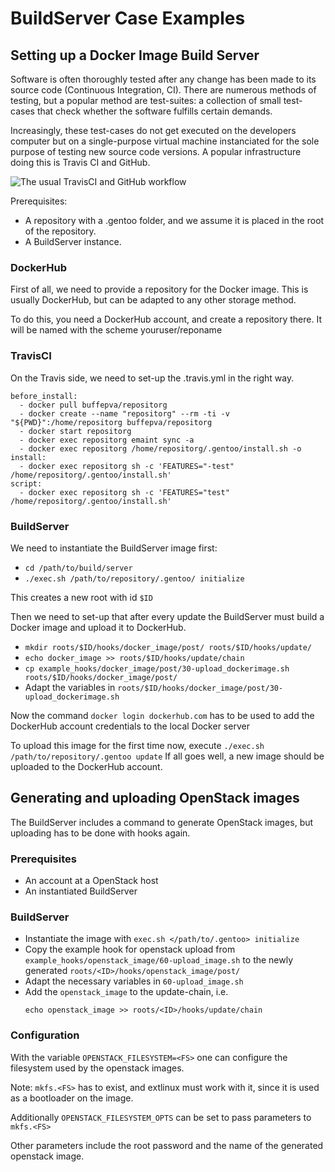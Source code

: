 BuildServer Case Examples
=========================

Setting up a Docker Image Build Server
--------------------------------------

Software is often thoroughly tested after any change has been made to its source code (Continuous Integration, CI).
There are numerous methods of testing, but a popular method are test-suites:
a collection of small test-cases that check whether the software fulfills certain demands.

Increasingly, these test-cases do not get executed on the developers computer but on a
single-purpose virtual machine instanciated for the sole purpose of testing new source code versions.
A popular infrastructure doing this is Travis CI and GitHub.

![The usual TravisCI and GitHub workflow](graph/TravisCI.png)

Prerequisites:

* A repository with a .gentoo folder, and we assume it is placed in the root of the repository.
* A BuildServer instance.


### DockerHub

First of all, we need to provide a repository for the Docker image.
This is usually DockerHub, but can be adapted to any other storage method.

To do this, you need a DockerHub account, and create a repository there.
It will be named with the scheme youruser/reponame 


### TravisCI

On the Travis side, we need to set-up the .travis.yml in the right way.

```
before_install:
  - docker pull buffepva/repositorg
  - docker create --name "repositorg" --rm -ti -v "${PWD}":/home/repositorg buffepva/repositorg
  - docker start repositorg
  - docker exec repositorg emaint sync -a
  - docker exec repositorg /home/repositorg/.gentoo/install.sh -o
install:
  - docker exec repositorg sh -c 'FEATURES="-test" /home/repositorg/.gentoo/install.sh'
script:
  - docker exec repositorg sh -c 'FEATURES="test" /home/repositorg/.gentoo/install.sh'
```

### BuildServer

We need to instantiate the BuildServer image first:

* `cd /path/to/build/server`
* `./exec.sh /path/to/repository/.gentoo/ initialize`

This creates a new root with id `$ID`

Then we need to set-up that after every update the BuildServer must build
a Docker image and upload it to DockerHub.

* `mkdir roots/$ID/hooks/docker_image/post/ roots/$ID/hooks/update/`
* `echo docker_image >> roots/$ID/hooks/update/chain`
* `cp example_hooks/docker_image/post/30-upload_dockerimage.sh roots/$ID/hooks/docker_image/post/`
* Adapt the variables in `roots/$ID/hooks/docker_image/post/30-upload_dockerimage.sh`

Now the command `docker login dockerhub.com` has to be used to add the DockerHub account credentials to the local Docker server

To upload this image for the first time now, execute
`./exec.sh /path/to/repository/.gentoo update`
If all goes well, a new image should be uploaded to the DockerHub account.

Generating and uploading OpenStack images
-----------------------------------------

The BuildServer includes a command to generate OpenStack images, but uploading has to be done with hooks again.

### Prerequisites

* An account at a OpenStack host
* An instantiated BuildServer

### BuildServer

* Instantiate the image with `exec.sh </path/to/.gentoo> initialize`
* Copy the example hook for openstack upload from `example_hooks/openstack_image/60-upload_image.sh` to the newly generated `roots/<ID>/hooks/openstack_image/post/`
* Adapt the necessary variables in `60-upload_image.sh`
* Add the `openstack_image` to the update-chain, i.e.
	```
	echo openstack_image >> roots/<ID>/hooks/update/chain
	```

### Configuration
With the variable `OPENSTACK_FILESYSTEM=<FS>` one can configure the filesystem used by the openstack images.

Note: `mkfs.<FS>` has to exist, and extlinux must work with it, since it is used as a bootloader on the image.

Additionally `OPENSTACK_FILESYSTEM_OPTS` can be set to pass parameters to `mkfs.<FS>`

Other parameters include the root password and the name of the generated openstack image.
